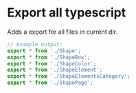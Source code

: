 # Export all typescript

Adds a export for all files in current dir.

```typescript
// example output:
export * from './Shape';
export * from './ShapeBox';
export * from './ShapeColor';
export * from './ShapeElement';
export * from './ShapeElementsCategory';
export * from './ShapePage';
```